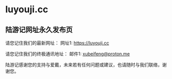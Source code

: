 # luyouji.cc
## 陆游记网址永久发布页

请您记住我们的最新网址：
网址1: https://luyouji.cc

请您记住我们的终极通讯地址：
邮件1: xubeifeng@proton.me

陆游记感谢您的支持与爱戴，未来若有任何问题或建议，也请随时与我们联络，谢谢您。




